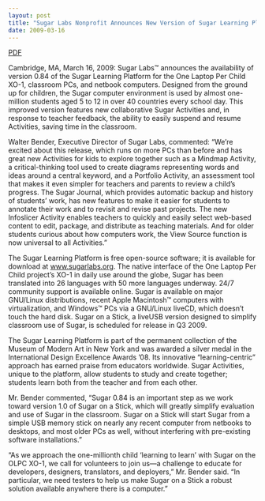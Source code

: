 ```yaml
---
layout: post
title: "Sugar Labs Nonprofit Announces New Version of Sugar Learning Platform for Children, Runs on Netbooks and PCs"
date: 2009-03-16
---
```



[PDF](/press/SugarLabsPR_en_20090316.pdf)

Cambridge, MA, March 16, 2009: Sugar Labs™ announces the availability of
version 0.84 of the Sugar Learning Platform for the One Laptop Per Child XO-1,
classroom PCs, and netbook computers. Designed from the ground up for
children, the Sugar computer environment is used by almost one-million
students aged 5 to 12 in over 40 countries every school day. This improved
version features new collaborative Sugar Activities and, in response to
teacher feedback, the ability to easily suspend and resume Activities, saving
time in the classroom.

Walter Bender, Executive Director of Sugar Labs, commented: “We’re excited
about this release, which runs on more PCs than before and has great new
Activities for kids to explore together such as a Mindmap Activity, a
critical-thinking tool used to create diagrams representing words and ideas
around a central keyword, and a Portfolio Activity, an assessment tool that
makes it even simpler for teachers and parents to review a child’s progress.
The Sugar Journal, which provides automatic backup and history of students’
work, has new features to make it easier for students to annotate their work
and to revisit and revise past projects. The new Infoslicer Activity enables
teachers to quickly and easily select web-based content to edit, package, and
distribute as teaching materials. And for older students curious about how
computers work, the View Source function is now universal to all Activities.”

The Sugar Learning Platform is free open-source software; it is available for
download at www.sugarlabs.org. The native interface of the One Laptop Per
Child project’s XO-1 in daily use around the globe, Sugar has been translated
into 26 languages with 50 more languages underway. 24/7 community support is
available online. Sugar is available on major GNU/Linux distributions, recent
Apple Macintosh™ computers with virtualization, and Windows™ PCs via a
GNU/Linux liveCD, which doesn’t touch the hard disk. Sugar on a Stick, a
liveUSB version designed to simplify classroom use of Sugar, is scheduled for
release in Q3 2009.

The Sugar Learning Platform is part of the permanent collection of the Museum
of Modern Art in New York and was awarded a silver medal in the International
Design Excellence Awards ’08. Its innovative “learning-centric” approach has
earned praise from educators worldwide. Sugar Activities, unique to the
platform, allow students to study and create together; students learn both
from the teacher and from each other.

Mr. Bender commented, “Sugar 0.84 is an important step as we work toward
version 1.0 of Sugar on a Stick, which will greatly simplify evaluation and
use of Sugar in the classroom. Sugar on a Stick will start Sugar from a simple
USB memory stick on nearly any recent computer from netbooks to desktops, and
most older PCs as well, without interfering with pre-existing software
installations.”

“As we approach the one-millionth child ‘learning to learn’ with Sugar on the
OLPC XO-1, we call for volunteers to join us—a challenge to educate for
developers, designers, translators, and deployers,” Mr. Bender said. “In
particular, we need testers to help us make Sugar on a Stick a robust solution
available anywhere there is a computer.”

